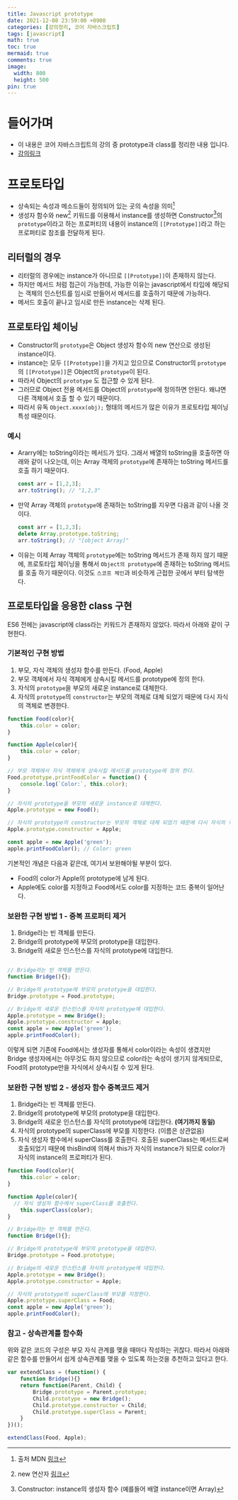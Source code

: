 ```yaml
---
title: Javascript prototype
date: 2021-12-08 23:59:00 +0900
categories: [강의정리, 코어 자바스크립트]
tags: [javascript]
math: true
toc: true
mermaid: true
comments: true
image:
  width: 800
  height: 500
pin: true
---
```


# 들어가며
- 이 내용은 코어 자바스크립트의 강의 중 prototype과 class를 정리한 내용 입니다.
- [강의링크](https://www.inflearn.com/course/%ED%95%B5%EC%8B%AC%EA%B0%9C%EB%85%90-javascript-flow/dashboard)


# 프로토타입
- 상속되는 속성과 메소드들이 정의되어 있는 곳의 속성을 의미[^1]
- 생성자 함수와 new[^2] 키워드를 이용해서 instance를 생성하면 Constructor[^3]의 `prototype`이라고 하는 프로퍼티의 내용이 instance의 `[[Prototype]]`라고 하는 프로퍼티로 참조를 전달하게 된다.

## 리터럴의 경우
- 리터럴의 경우에는 instance가 아니므로 `[[Prototype]]`이 존재하지 않는다.
- 하지만 메서드 처럼 접근이 가능한데, 가능한 이유는 javascript에서 타입에 해당되는 객체의 인스턴트를 임시로 만들어서 메서드를 호출하기 때문에 가능하다.
- 메서드 호출이 끝나고 임시로 만든 instance는 삭제 된다.

## 프로토타입 체이닝
- Constructor의 `prototype`은 Object 생성자 함수의 new 연산으로 생성된 instance이다.
- instance는 모두 `[[Prototype]]`을 가지고 있으므로 Constructor의 `prototype`의 `[[Prototype]]`은 Object의 `prototype`이 된다.
- 따라서 Object의 `prototype` 도 접근할 수 있게 된다.
- 그러므로 Object 전용 메서드를 Object의 `prototype`에 정의하면 안된다. 왜냐면 다른 객체에서 호출 할 수 있기 때문이다.
- 따라서 유독 `Object.xxxx(obj);` 형태의 메서드가 많은 이유가 프로토타입 체이닝 특성 때문이다.

### 예시
- Ararry에는 toString이라는 메서드가 있다. 그래서 배열의 toString을 호출하면 아래와 같이 나오는데, 이는 Array 객체의 `prototype`에 존재하는 toString 메서드를 호출 하기 때문이다.
 
  ```js
  const arr = [1,2,3];
  arr.toString(); // "1,2,3"
  ```

- 만약 Array 객체의 `prototype`에 존재하는 toString를 지우면 다음과 같이 나올 것이다.

  ```js
  const arr = [1,2,3];
  delete Array.prototype.toString;
  arr.toString(); // "[object Array]"
  ```

- 이유는 이제 Array 객체의 `prototype`에는 toString 메서드가 존재 하지 않기 때문에, 프로토타입 체이닝을 통해서 `Object의 prototype`에 존재하는 toString 메서드를 호출 하기 때문이다. 이것도 `스코프 체인`과 비슷하게 근접한 곳에서 부터 탐색한다.


## 프로토타입을 응용한 class 구현
ES6 전에는 javascript에 class라는 키워드가 존재하지 않았다.
따라서 아래와 같이 구현한다.

### 기본적인 구현 방법
1. 부모, 자식 객체의 생성자 함수를 만든다. (Food, Apple)
2. 부모 객체에서 자식 객체에게 상속시킬 메서드를 prototype에 정의 한다.
3. 자식의 `prototype`을 부모의 새로운 instance로 대체한다.
4. 자식의 `prototype`의 `constructor`는 부모의 객체로 대체 되었기 때문에 다시 자식의 객체로 변경한다.

```js
function Food(color){
    this.color = color;
}

function Apple(color){
    this.color = color;
}

// 부모 객체에서 자식 객체에게 상속시킬 메서드를 prototype에 정의 한다.
Food.prototype.printFoodColor = function() {
    console.log(`Color:`, this.color);
}

// 자식의 prototype을 부모의 새로운 instance로 대체한다.
Apple.prototype = new Food();

// 자식의 prototype의 constructor는 부모의 객체로 대체 되었기 때문에 다시 자식의 객체로 변경한다.
Apple.prototype.constructor = Apple;

const apple = new Apple('green');
apple.printFoodColor(); // Color: green
```

기본적인 개념은 다음과 같은데, 여기서 보완해야될 부분이 있다.
- Food의 color가 Apple의 prototype에 남게 된다.
- Apple에도 color를 지정하고 Food에서도 color를 지정하는 코드 중복이 일어난다.


### 보완한 구현 방법 1 - 중복 프로퍼티 제거
1. Bridge라는 빈 객체를 만든다.
2. Bridge의 prototype에 부모의 prototype을 대입한다.
3. Bridge의 새로운 인스턴스를 자식의 prototype에 대입한다.

```js

// Bridge라는 빈 객체를 만든다.
function Bridge(){};

// Bridge의 prototype에 부모의 prototype을 대입한다.
Bridge.prototype = Food.prototype;

// Bridge의 새로운 인스턴스를 자식의 prototype에 대입한다.
Apple.prototype = new Bridge(); 
Apple.prototype.constructor = Apple;
const apple = new Apple('green');
apple.printFoodColor();
```

이렇게 되면 기존에 Food에서는 생성자를 통해서 color이라는 속성이 생겼지만 Bridge 생성자에서는 아무것도 하지 않으므로 color라는 속성이 생기지 않게되므로, Food의 prototype만을 자식에서 상속시킬 수 있게 된다.

### 보완한 구현 방법 2 - 생성자 함수 중복코드 제거
1. Bridge라는 빈 객체를 만든다.
2. Bridge의 prototype에 부모의 prototype을 대입한다.
3. Bridge의 새로운 인스턴스를 자식의 prototype에 대입한다.
**(여기까지 동일)**
4. 자식의 prototype의 superClass에 부모를 지정한다. (이름은 상관없음)
5. 자식 생성자 함수에서 superClass를 호출한다. 호출된 superClass는 메서드로써 호출되었기 때문에 thisBind에 의해서 this가 자식의 instance가 되므로 color가 자식의 instance의 프로퍼티가 된다.

```js
function Food(color){
    this.color = color;
}

function Apple(color){
  // 자식 생성자 함수에서 superClass를 호출한다.
    this.superClass(color);
}

// Bridge라는 빈 객체를 만든다.
function Bridge(){};

// Bridge의 prototype에 부모의 prototype을 대입한다.
Bridge.prototype = Food.prototype;

// Bridge의 새로운 인스턴스를 자식의 prototype에 대입한다.
Apple.prototype = new Bridge(); 
Apple.prototype.constructor = Apple;

// 자식의 prototype의 superClass에 부모를 지정한다.
Apple.prototype.superClass = Food; 
const apple = new Apple('green');
apple.printFoodColor();
```

### 참고 - 상속관계를 함수화
위와 같은 코드의 구성은 부모 자식 관계를 맺을 때마다 작성하는 귀찮다.
따라서 아래와 같은 함수를 만들어서 쉽게 상속관계를 맺을 수 있도록 하는것을 추천하고 있다고 한다.

```js
var extendClass = (function() {
    function Bridge(){}
    return function(Parent, Child) {
        Bridge.prototype = Parent.prototype;
        Child.prototype = new Bridge();
        Child.prototype.constructor = Child;
        Child.prototype.superClass = Parent;
    }
})();

extendClass(Food, Apple);
```


[^1]: 출처 MDN [링크](https://developer.mozilla.org/ko/docs/Learn/JavaScript/Objects/Object_prototypes)
[^2]: new 연산자 [링크](https://developer.mozilla.org/ko/docs/Web/JavaScript/Reference/Operators/new)
[^3]: Constructor: instance의 생성자 함수 (예를들어 배열 instance이면 Array)